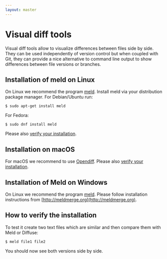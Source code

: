 ```yaml
---
layout: master
---
```


# Visual diff tools

Visual diff tools allow to visualize differences between files side by side.
They can be used independently of version control but when coupled with Git,
they can provide a nice alternative to command line output to show differences
between file versions or branches.


## Installation of meld on Linux

On Linux we recommend the program [meld](https://meldmerge.org).
Install meld via your distribution package manager. For Debian/Ubuntu run:

```shell
$ sudo apt-get install meld
```

For Fedora:

```shell
$ sudo dnf install meld
```

Please also [verify your installation](#how-to-verify-the-installation).


## Installation on macOS

For macOS we recommend to use [Opendiff](https://borgs.cybrilla.com/tils/opendiff-as-difftool/).
Please also [verify your installation](#how-to-verify-the-installation).


## Installation of Meld on Windows

On Linux we recommend the program [meld](https://meldmerge.org).
Please follow installation instructions from [http://meldmerge.org](http://meldmerge.org).


## How to verify the installation

To test it create two text files which are similar and then compare them
with Meld or Diffuse:

```shell
$ meld file1 file2
```

You should now see both versions side by side.
